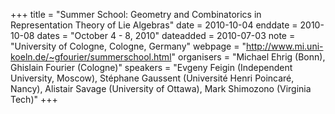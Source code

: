 +++
title = "Summer School: Geometry and Combinatorics in Representation Theory of Lie Algebras"
date = 2010-10-04
enddate = 2010-10-08
dates = "October 4 - 8, 2010"
dateadded = 2010-07-03
note = "University of Cologne, Cologne, Germany"
webpage = "http://www.mi.uni-koeln.de/~gfourier/summerschool.html"
organisers = "Michael Ehrig (Bonn), Ghislain Fourier (Cologne)"
speakers = "Evgeny Feigin (Independent University, Moscow), Stéphane Gaussent (Université Henri Poincaré, Nancy), Alistair Savage (University of Ottawa), Mark Shimozono (Virginia Tech)"
+++
